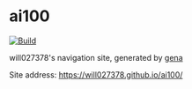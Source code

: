 # ai100

[![Build](https://github.com/will027378/ai100/actions/workflows/generate.yml/badge.svg)](https://github.com/will027378/ai100/actions/workflows/generate.yml)

will027378's navigation site, generated by [gena](https://github.com/x1ah/gena)

Site address: https://will027378.github.io/ai100/